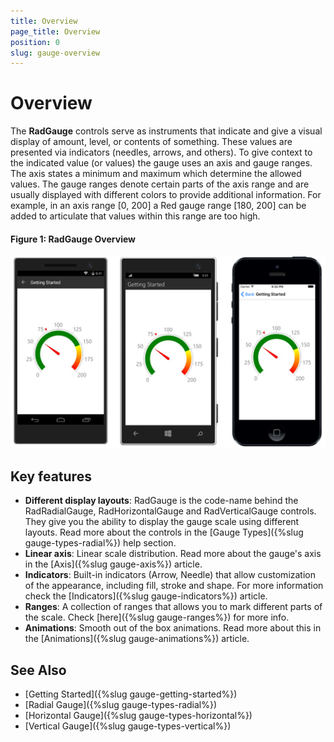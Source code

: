 ```yaml
---
title: Overview
page_title: Overview
position: 0
slug: gauge-overview
---
```


# Overview

The **RadGauge** controls serve as instruments that indicate and give a visual display of amount, level, or contents of something. These values are presented via indicators (needles, arrows, and others). To give context to the indicated value (or values) the gauge uses an axis and gauge ranges. The axis states a minimum and maximum which determine the allowed values. The gauge ranges denote certain parts of the axis range and are usually displayed with different colors to provide additional information. For example, in an axis range [0, 200] a Red gauge range [180, 200] can be added to articulate that values within this range are too high. 

#### Figure 1: RadGauge Overview

![Gauge example](images/gauge-overview.png) 

## Key features

* **Different display layouts**: RadGauge is the code-name behind the RadRadialGauge, RadHorizontalGauge and RadVerticalGauge controls. They give you the ability to display the gauge scale using different layouts. Read more about the controls in the [Gauge Types]({%slug gauge-types-radial%}) help section.
* **Linear axis**: Linear scale distribution. Read more about the gauge's axis in the [Axis]({%slug gauge-axis%}) article.
* **Indicators**: Built-in indicators (Arrow, Needle) that allow customization of the appearance, including fill, stroke and shape. For more information check the [Indicators]({%slug gauge-indicators%}) article.
* **Ranges**: A collection of ranges that allows you to mark different parts of the scale. Check [here]({%slug gauge-ranges%}) for more info.
* **Animations**: Smooth out of the box animations. Read more about this in the [Animations]({%slug gauge-animations%}) article.

## See Also

- [Getting Started]({%slug gauge-getting-started%})
- [Radial Gauge]({%slug gauge-types-radial%})
- [Horizontal Gauge]({%slug gauge-types-horizontal%})
- [Vertical Gauge]({%slug gauge-types-vertical%})